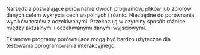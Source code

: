 Narzędzia pozwalające porównanie dwóch programów, plików lub zbiorów danych celem wykrycia cech wspólnych i różnic. Niezbędne do porównania wyników testów z oczekiwanymi. Przekazują w czytelny sposób różnice między aktualnymi i oczekiwanymi danymi wyjściowymi.

Ekranowe programy porównujace mogą być bardzo użyteczne dla testowania oprogramowania interakcyjnego.